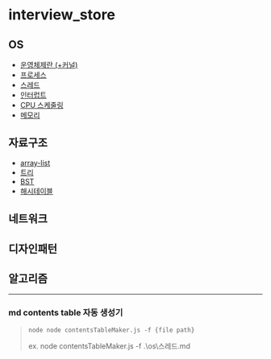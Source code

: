 # interview_store

## OS

- [운영체제란 (+커널) ](https://github.com/plm9606/interview_store/blob/master/os/%EC%9A%B4%EC%98%81%EC%B2%B4%EC%A0%9C.md#%EC%9A%B4%EC%98%81%EC%B2%B4%EC%A0%9C%EB%9E%80)
- [프로세스](https://github.com/plm9606/interview_store/blob/master/os/%ED%94%84%EB%A1%9C%EC%84%B8%EC%8A%A4.md)
- [스레드](https://github.com/plm9606/interview_store/blob/master/os/%EC%8A%A4%EB%A0%88%EB%93%9C.md)
- [인터럽트](https://github.com/plm9606/interview_store/blob/master/os/%EC%9D%B8%ED%84%B0%EB%9F%BD%ED%8A%B8.md)
- [CPU 스케줄링](https://github.com/plm9606/interview_store/blob/master/os/CPU%EC%8A%A4%EC%BC%80%EC%A4%84%EB%A7%81.md)
- [메모리]()

## 자료구조
- [array-list](https://github.com/plm9606/interview_store/blob/master/datastructure/array-list.md)
- [트리](https://github.com/plm9606/interview_store/blob/master/datastructure/tree.md) 
- [BST](https://github.com/plm9606/interview_store/blob/master/datastructure/BST.md)
- [해시테이블](https://github.com/plm9606/interview_store/blob/master/datastructure/hashtable.md)

## 네트워크

## 디자인패턴

## 알고리즘

---
### md contents table 자동 생성기
>
> `node node contentsTableMaker.js -f {file path}`
>
> ex. node contentsTableMaker.js -f .\os\스레드.md
